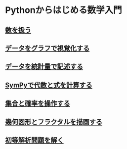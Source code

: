 # Pythonからはじめる数学入門

## [数を扱う](./1/README_.md)
## [データをグラフで視覚化する](./2/README.md)
## [データを統計量で記述する](./3/README.md)
## [SymPyで代数と式を計算する](./4/README.md)
## [集合と確率を操作する](./5/README.md)
## [幾何図形とフラクタルを描画する](./6/README.md)
## [初等解析問題を解く](./7/README.md)